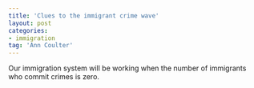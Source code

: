 ```yaml
---
title: 'Clues to the immigrant crime wave'
layout: post
categories:
- immigration
tag: 'Ann Coulter'
---
```


Our immigration system will be working when the number of immigrants who commit crimes is zero.